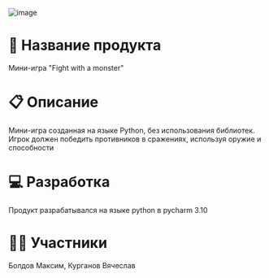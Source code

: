 ![image](https://github.com/user-attachments/assets/7a80e155-9864-4da7-b1bb-cb84ed15eb39)
# 📌 Название продукта
Мини-игра "Fight with a monster"
# 📋 Описание
Мини-игра созданная на языке Python, без использования библиотек. Игрок должен победить противников в сражениях, используя оружие и способности
# 💻 Разработка
Продукт разрабатывался на языке python в pycharm 3.10
# 🙎‍♂️ Участники
Болдов Максим, Курганов Вячеслав

